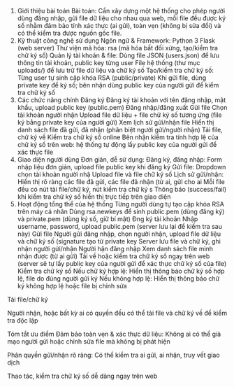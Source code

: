 1. Giới thiệu bài toán
Bài toán: Cần xây dựng một hệ thống cho phép người dùng đăng nhập, gửi file dữ liệu cho nhau qua web, mỗi file đều được ký số nhằm đảm bảo tính xác thực (ai gửi), toàn vẹn (không bị sửa đổi) và có thể kiểm tra được nguồn gốc file.
2. Kỹ thuật công nghệ sử dụng
Ngôn ngữ & Framework:
Python 3
Flask (web server)
Thư viện mã hóa: rsa (mã hóa bất đối xứng, tạo/kiểm tra chữ ký số)
Quản lý tài khoản & file:
Dùng file JSON (users.json) để lưu thông tin tài khoản, public key từng user
File hệ thống (thư mục uploads/) để lưu trữ file dữ liệu và chữ ký số
Tạo/kiểm tra chữ ký số:
Từng user tự sinh cặp khóa RSA (public/private)
Khi gửi file, dùng private key để ký số; bên nhận dùng public key của người gửi để kiểm tra chữ ký số
3. Các chức năng chính
Đăng ký
Đăng ký tài khoản với tên đăng nhập, mật khẩu, upload public key (public.pem)
Đăng nhập/đăng xuất
Gửi file
Chọn tài khoản người nhận
Upload file dữ liệu + file chữ ký số tương ứng (file ký bằng private key của người gửi)
Xem lịch sử gửi/nhận file
Hiển thị danh sách file đã gửi, đã nhận (phân biệt người gửi/người nhận)
Tải file, chữ ký về
Kiểm tra chữ ký số online
Bên nhận kiểm tra tính hợp lệ của chữ ký số trên web: hệ thống tự động lấy public key của người gửi để xác thực file
4. Giao diện người dùng
Đơn giản, dễ sử dụng:
Đăng ký, đăng nhập: Form nhập liệu đơn giản, upload file public key khi đăng ký
Gửi file:
Dropdown chọn tài khoản người nhậ
Upload file và file chữ ký số
Lịch sử gửi/nhận:
Hiển thị rõ ràng các file đã gửi, các file đã nhận (từ ai, gửi cho ai
Mỗi file đều có nút tải file/chữ ký, nút kiểm tra chữ ký s
Thông báo (success/fail) khi kiểm tra chữ ký số hiển thị trực tiếp trên giao diện
5. Hoạt động tổng thể của hệ thống
Từng người dùng tự tạo cặp khóa RSA trên máy cá nhân
Dùng rsa.newkeys để sinh public.pem (dùng đăng ký) và private.pem (dùng ký số, giữ bí mật)
Đng ký tài khoản
Nhập username, password, upload public.pem (server lưu lại để kiểm tra sau này)
Gửi file
Người gửi đăng nhập, chọn người nhận, upload file dữ liệu và chữ ký số (signature tạo từ private key
Server lưu file và chữ ký, ghi nhận người gửi/nhận
Người hận đăng nhập
Xem danh sách file mình nhận được (từ ai gửi)
Tải về hoặc kiểm tra chữ ký số ngay trên web (server sẽ tự lấy public key của người gửi để xác thực chữ ký số của file)
Kiểm tra chữ ký số
Nếu chữ ký hợp lệ: Hiển thị thông báo chữ ký số hợp lệ, file do đúng người gửi ký
Nếu không hợp lệ: Hiển thị thông báo chữ ký không hợp lệ hoặc file bị chỉnh sửa

Tải file/chữ ký

Người nhận, hoặc bất kỳ ai có quyền đều có thể tải file và chữ ký về để kiểm tra độc lập

Tóm tắt ưu điểm
Đảm bảo toàn vẹn & xác thực dữ liệu: Không ai có thể giả mạo người gửi hoặc chỉnh sửa file mà không bị phát hiện

Phân quyền gửi/nhận rõ ràng: Có thể kiểm tra ai gửi, ai nhận, truy vết giao dịch

Thao tác, kiểm tra chữ ký số dễ dàng ngay trên web
